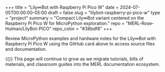 +++
title = "Lily∞Bot with Raspberry Pi Pico W"
date = 2024-07-05T00:00:00-05:00
draft = false
slug = "lilybot-raspberry-pi-pico-w"
type = "project"
summary = "Compact Lily∞Bot variant centered on the Raspberry Pi Pico W for MicroPython exploration."
repo = "MERL-Rose-Hulman/LilyBot-PICO"
repo_color = "#38bdf8"
+++

Review MicroPython examples and hardware notes for the Lily∞Bot with Raspberry Pi Pico W using the GitHub card above to access source files and documentation.

{{<github-repo user="MERL-Rose-Hulman/LilyBot-Raspberry-Pi" repo_color="#38bdf8">}}
This page will continue to grow as we migrate tutorials, bills of materials, and classroom guides into the MERL documentation ecosystem.
